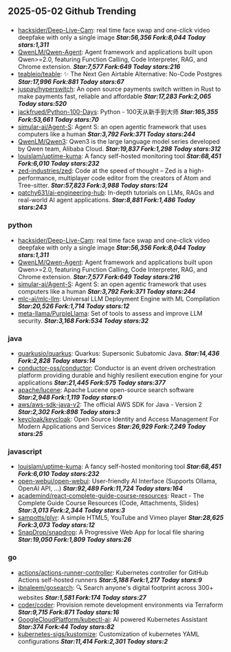 ## 2025-05-02 Github Trending

### 
* [hacksider/Deep-Live-Cam](https://github.com/hacksider/Deep-Live-Cam): real time face swap and one-click video deepfake with only a single image ***Star:56,356 Fork:8,044 Today stars:1,311***
* [QwenLM/Qwen-Agent](https://github.com/QwenLM/Qwen-Agent): Agent framework and applications built upon Qwen>=2.0, featuring Function Calling, Code Interpreter, RAG, and Chrome extension. ***Star:7,577 Fork:649 Today stars:216***
* [teableio/teable](https://github.com/teableio/teable): ✨ The Next Gen Airtable Alternative: No-Code Postgres ***Star:17,996 Fork:881 Today stars:67***
* [juspay/hyperswitch](https://github.com/juspay/hyperswitch): An open source payments switch written in Rust to make payments fast, reliable and affordable ***Star:17,283 Fork:2,065 Today stars:520***
* [jackfrued/Python-100-Days](https://github.com/jackfrued/Python-100-Days): Python - 100天从新手到大师 ***Star:165,355 Fork:53,661 Today stars:70***
* [simular-ai/Agent-S](https://github.com/simular-ai/Agent-S): Agent S: an open agentic framework that uses computers like a human ***Star:3,792 Fork:371 Today stars:244***
* [QwenLM/Qwen3](https://github.com/QwenLM/Qwen3): Qwen3 is the large language model series developed by Qwen team, Alibaba Cloud. ***Star:19,837 Fork:1,298 Today stars:312***
* [louislam/uptime-kuma](https://github.com/louislam/uptime-kuma): A fancy self-hosted monitoring tool ***Star:68,451 Fork:6,010 Today stars:232***
* [zed-industries/zed](https://github.com/zed-industries/zed): Code at the speed of thought – Zed is a high-performance, multiplayer code editor from the creators of Atom and Tree-sitter. ***Star:57,823 Fork:3,988 Today stars:124***
* [patchy631/ai-engineering-hub](https://github.com/patchy631/ai-engineering-hub): In-depth tutorials on LLMs, RAGs and real-world AI agent applications. ***Star:8,881 Fork:1,486 Today stars:243***

### python
* [hacksider/Deep-Live-Cam](https://github.com/hacksider/Deep-Live-Cam): real time face swap and one-click video deepfake with only a single image ***Star:56,356 Fork:8,044 Today stars:1,311***
* [QwenLM/Qwen-Agent](https://github.com/QwenLM/Qwen-Agent): Agent framework and applications built upon Qwen>=2.0, featuring Function Calling, Code Interpreter, RAG, and Chrome extension. ***Star:7,577 Fork:649 Today stars:216***
* [simular-ai/Agent-S](https://github.com/simular-ai/Agent-S): Agent S: an open agentic framework that uses computers like a human ***Star:3,792 Fork:371 Today stars:244***
* [mlc-ai/mlc-llm](https://github.com/mlc-ai/mlc-llm): Universal LLM Deployment Engine with ML Compilation ***Star:20,526 Fork:1,714 Today stars:12***
* [meta-llama/PurpleLlama](https://github.com/meta-llama/PurpleLlama): Set of tools to assess and improve LLM security. ***Star:3,168 Fork:534 Today stars:32***

### java
* [quarkusio/quarkus](https://github.com/quarkusio/quarkus): Quarkus: Supersonic Subatomic Java. ***Star:14,436 Fork:2,828 Today stars:14***
* [conductor-oss/conductor](https://github.com/conductor-oss/conductor): Conductor is an event driven orchestration platform providing durable and highly resilient execution engine for your applications ***Star:21,445 Fork:575 Today stars:377***
* [apache/lucene](https://github.com/apache/lucene): Apache Lucene open-source search software ***Star:2,948 Fork:1,119 Today stars:0***
* [aws/aws-sdk-java-v2](https://github.com/aws/aws-sdk-java-v2): The official AWS SDK for Java - Version 2 ***Star:2,302 Fork:898 Today stars:3***
* [keycloak/keycloak](https://github.com/keycloak/keycloak): Open Source Identity and Access Management For Modern Applications and Services ***Star:26,929 Fork:7,249 Today stars:25***

### javascript
* [louislam/uptime-kuma](https://github.com/louislam/uptime-kuma): A fancy self-hosted monitoring tool ***Star:68,451 Fork:6,010 Today stars:232***
* [open-webui/open-webui](https://github.com/open-webui/open-webui): User-friendly AI Interface (Supports Ollama, OpenAI API, ...) ***Star:92,489 Fork:11,724 Today stars:164***
* [academind/react-complete-guide-course-resources](https://github.com/academind/react-complete-guide-course-resources): React - The Complete Guide Course Resources (Code, Attachments, Slides) ***Star:3,013 Fork:2,344 Today stars:3***
* [sampotts/plyr](https://github.com/sampotts/plyr): A simple HTML5, YouTube and Vimeo player ***Star:28,625 Fork:3,073 Today stars:12***
* [SnapDrop/snapdrop](https://github.com/SnapDrop/snapdrop): A Progressive Web App for local file sharing ***Star:19,050 Fork:1,809 Today stars:26***

### go
* [actions/actions-runner-controller](https://github.com/actions/actions-runner-controller): Kubernetes controller for GitHub Actions self-hosted runners ***Star:5,188 Fork:1,217 Today stars:9***
* [ibnaleem/gosearch](https://github.com/ibnaleem/gosearch): 🔍 Search anyone's digital footprint across 300+ websites ***Star:1,581 Fork:174 Today stars:27***
* [coder/coder](https://github.com/coder/coder): Provision remote development environments via Terraform ***Star:9,715 Fork:871 Today stars:16***
* [GoogleCloudPlatform/kubectl-ai](https://github.com/GoogleCloudPlatform/kubectl-ai): AI powered Kubernetes Assistant ***Star:374 Fork:44 Today stars:82***
* [kubernetes-sigs/kustomize](https://github.com/kubernetes-sigs/kustomize): Customization of kubernetes YAML configurations ***Star:11,414 Fork:2,301 Today stars:2***

